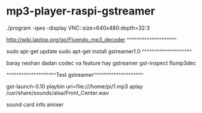 # mp3-player-raspi-gstreamer

./program -qws -display VNC::size=640x480:depth=32:3




http://wiki.laptop.org/go/Fluendo_mp3_decoder
^^^^^^^^^^^^^^^^^^^^

sudo apt-get update 
sudo apt-get install gstreamer1.0
^^^^^^^^^^^^^^^^^^^^

baray neshan dadan  codec va feature hay gstreamer
gst-inspect flump3dec


^^^^^^^^^^^^^^^^^^^^Test gstreamer^^^^^^^^^^^^^^^^^^^^

gst-launch-0.10 playbin uri=file:///home/pi/1.mp3
aplay /usr/share/sounds/alsa/Front_Center.wav


sound card info
amixer 
